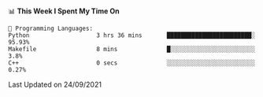 <!--START_SECTION:waka-->
📊 **This Week I Spent My Time On** 

```text
💬 Programming Languages: 
Python                   3 hrs 36 mins       ████████████████████████░   95.93% 
Makefile                 8 mins              █░░░░░░░░░░░░░░░░░░░░░░░░   3.8% 
C++                      0 secs              ░░░░░░░░░░░░░░░░░░░░░░░░░   0.27%

```


 Last Updated on 24/09/2021
<!--END_SECTION:waka-->

<!--
**mdberkey/mdberkey** is a ✨ _special_ ✨ repository because its `README.md` (this file) appears on your GitHub profile.

Here are some ideas to get you started:

- 🔭 I’m currently working on ...
- 🌱 I’m currently learning ...
- 👯 I’m looking to collaborate on ...
- 🤔 I’m looking for help with ...
- 💬 Ask me about ...
- 📫 How to reach me: ...
- 😄 Pronouns: ...
- ⚡ Fun fact: ...
-->
